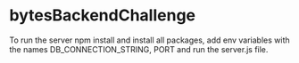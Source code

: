 # bytesBackendChallenge
To run the server npm install and install all packages, add env variables with the names DB_CONNECTION_STRING, PORT and run the server.js file.
